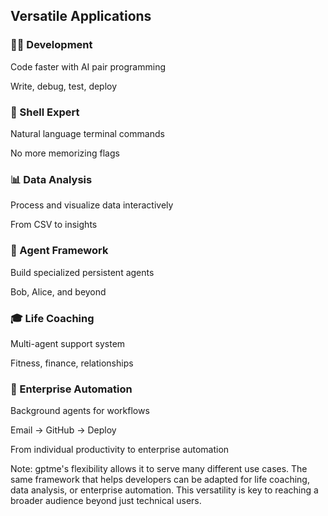 ## Versatile Applications

<div class="grid grid-cols-3 gap-4 my-6">
  <div class="fragment bg-white/10 p-4 rounded-lg border border-white/20">
    <h3 class="text-lg mb-2">👨‍💻 Development</h3>
    <p class="text-sm leading-tight">Code faster with AI pair programming</p>
    <p class="text-xs italic mt-1">Write, debug, test, deploy</p>
  </div>
  <div class="fragment bg-white/10 p-4 rounded-lg border border-white/20">
    <h3 class="text-lg mb-2">🎯 Shell Expert</h3>
    <p class="text-sm leading-tight">Natural language terminal commands</p>
    <p class="text-xs italic mt-1">No more memorizing flags</p>
  </div>
  <div class="fragment bg-white/10 p-4 rounded-lg border border-white/20">
    <h3 class="text-lg mb-2">📊 Data Analysis</h3>
    <p class="text-sm leading-tight">Process and visualize data interactively</p>
    <p class="text-xs italic mt-1">From CSV to insights</p>
  </div>
  <div class="fragment bg-white/10 p-4 rounded-lg border border-white/20">
    <h3 class="text-lg mb-2">🤖 Agent Framework</h3>
    <p class="text-sm leading-tight">Build specialized persistent agents</p>
    <p class="text-xs italic mt-1">Bob, Alice, and beyond</p>
  </div>
  <div class="fragment bg-white/10 p-4 rounded-lg border border-white/20">
    <h3 class="text-lg mb-2">🎓 Life Coaching</h3>
    <p class="text-sm leading-tight">Multi-agent support system</p>
    <p class="text-xs italic mt-1">Fitness, finance, relationships</p>
  </div>
  <div class="fragment bg-white/10 p-4 rounded-lg border border-white/20">
    <h3 class="text-lg mb-2">🏢 Enterprise Automation</h3>
    <p class="text-sm leading-tight">Background agents for workflows</p>
    <p class="text-xs italic mt-1">Email → GitHub → Deploy</p>
  </div>
</div>

From individual productivity to enterprise automation <!-- .element: class="fragment" -->

Note: gptme's flexibility allows it to serve many different use cases. The same framework that helps developers can be adapted for life coaching, data analysis, or enterprise automation. This versatility is key to reaching a broader audience beyond just technical users.
